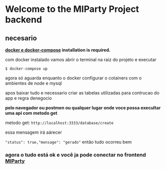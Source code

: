 # Welcome to the MIParty Project backend

## necesario

**[docker e docker-compose](https://docs.docker.com/desktop/) installation is required.**

com docker instalado vamos abrir o terminal na raiz do projeto e executar

```
$ docker-compose up
```

agora só aguarda enquanto o docker configurar o cotainers com o ambientes de node e mysql

apos baixar tudo e necessario criar as tabelas utilizadas para contrucao do app e regra denegocio

**pelo navegador ou postmen ou qualquer lugar onde voce possa execultar uma api com metodo get**

metodo get: `http://localhost:3333/database/create`

essa mensagem irá aárecer

`"status": true,"mensage": "gerado"`
então tudo ocorreu bem

### agora o tudo está ok e você ja pode conectar no frontend [MIParty](https://expo.dev/)
